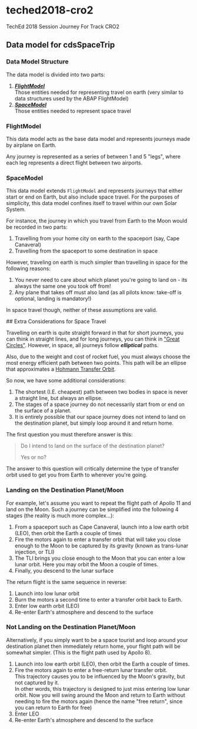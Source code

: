 # teched2018-cro2
TechEd 2018 Session Journey For Track CRO2

## Data model for cdsSpaceTrip

### Data Model Structure

The data model is divided into two parts:

1. [***FlightModel***](./flightModel.md)  
   Those entities needed for representing travel on earth (very similar to data structures used by the ABAP FlightModel)
1. [***SpaceModel***](./spaceModel.md)  
   Those entities needed to represent space travel

### FlightModel

This data model acts as the base data model and represents journeys made by airplane on Earth.

Any journey is represented as a series of between 1 and 5 "legs", where each leg represents a direct flight between two airports.

### SpaceModel

This data model extends `FlightModel` and represents journeys that either start or end on Earth, but also include space travel.  For the purposes of simplicity, this data model confines itself to travel within our own Solar System.

For instance, the journey in which you travel from Earth to the Moon would be recorded in two parts:

1. Travelling from your home city on earth to the spaceport (say, Cape Canaveral)
1. Travelling from the spaceport to some destination in space

However, traveling on earth is much simpler than travelling in space for the following reasons:

1. You never need to care about which planet you're going to land on - its always the same one you took off from!
1. Any plane that takes off must also land (as all pilots know: take-off is optional, landing is mandatory!)

In space travel though, neither of these assumptions are valid.

## Extra Considerations for Space Travel

Travelling on earth is quite straight forward in that for short journeys, you can think in straight lines, and for long journeys, you can think in ["Great Circles"](https://en.wikipedia.org/wiki/Great-circle_distance).  However, in space, all journeys follow ***elliptical*** paths.

Also, due to the weight and cost of rocket fuel, you must always choose the most energy efficient path between two points.  This path will be an ellipse that approximates a [Hohmann Transfer Orbit](https://en.wikipedia.org/wiki/Hohmann_transfer_orbit).

So now, we have some additional considerations:

1. The shortest (I.E. cheapest) path between two bodies in space is never a straight line, but always an ellipse.
1. The stages of a space journey do not necessarily start from or end on the surface of a planet.
1. It is entirely possible that our space journey does not intend to land on the destination planet, but simply loop around it and return home.

The first question you must therefore answer is this:

> Do I intend to land on the surface of the destination planet?  
>
> Yes or no?

The answer to this question will critically determine the type of transfer orbit used to get you from Earth to wherever you're going.


### Landing on the Destination Planet/Moon

For example, let's assume you want to repeat the flight path of Apollo 11 and land on the Moon.  Such a journey can be simplified into the following 4 stages (the reality is much more complex...):

1. From a spaceport such as Cape Canaveral, launch into a low earth orbit (LEO), then orbit the Earth a couple of times
1. Fire the motors again to enter a transfer orbit that will take you close enough to the Moon to be captured by its gravity (known as trans-lunar injection, or TLI)
1. The TLI brings you close enough to the Moon that you can enter a low lunar orbit.  Here you may orbit the Moon a couple of times.
1. Finally, you descend to the lunar surface

The return flight is the same sequence in reverse:

1. Launch into low lunar orbit
1. Burn the motors a second time to enter a transfer orbit back to Earth.
1. Enter low earth orbit (LEO)
1. Re-enter Earth's atmosphere and descend to the surface


### Not Landing on the Destination Planet/Moon

Alternatively, if you simply want to be a space tourist and loop around your destination planet then immediately return home, your flight path will be somewhat simpler. (This is the flight path used by Apollo 8).

1. Launch into low earth orbit (LEO), then orbit the Earth a couple of times.
1. Fire the motors again to enter a free-return lunar transfer orbit.  
    This trajectory causes you to be influenced by the Moon's gravity, but not captured by it.  
    In other words, this trajectory is designed to just miss entering low lunar orbit.  Now you will swing around the Moon and return to Earth without needing to fire the motors again (hence the name "free return", since you can return to Earth for free)
1. Enter LEO
1. Re-enter Earth's atmosphere and descend to the surface


